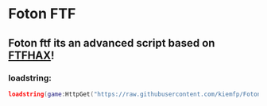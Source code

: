 # Foton FTF
## Foton ftf its an advanced script based on [FTFHAX](https://github.com/FieryWolfLevi/roblox-scripts/blob/main/FTFHAX.lua)!

### loadstring:
```lua
loadstring(game:HttpGet("https://raw.githubusercontent.com/kiemfp/FotonFleeTheFacility/refs/heads/main/Init.lua",true))()
```
